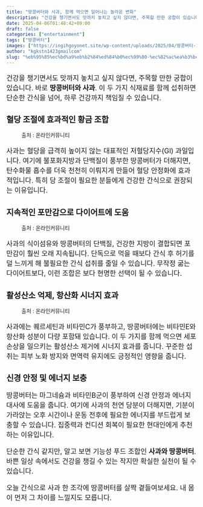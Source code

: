 ```yaml
---
title: "땅콩버터와 사과, 함께 먹으면 일어나는 놀라운 변화"
description: "건강을 챙기면서도 맛까지 놓치고 싶지 않다면, 주목할 만한 궁합이 있습니다. 바로 땅콩버터와 사과. 이 두 가지 식재료를 함께 섭취하면 단순한 간식을 넘어, 하루 건강까지 책임질 수 있습니다."
date: 2025-04-06T01:48:42+09:00
draft: false
categories: ["entertainment"]
tags: ["땅콩버터"]
images: ["https://ingihgoyonet.site/wp-content/uploads/2025/04/땅콩버터-1024x683.jpg", "https://ingihgoyonet.site/wp-content/uploads/2025/04/땅콩-1024x683.jpg", "https://ingihgoyonet.site/wp-content/uploads/2025/04/땅콩버터의효능-683x1024.jpg"]
author: "kgkstn1423gmailcom"
slug: "%eb%95%85%ec%bd%a9%eb%b2%84%ed%84%b0%ec%99%80-%ec%82%ac%ea%b3%bc-%ed%95%a8%ea%bb%98-%eb%a8%b9%ec%9c%bc%eb%a9%b4-%ec%9d%bc%ec%96%b4%eb%82%98%eb%8a%94-%eb%86%80%eb%9d%bc%ec%9a%b4-%eb%b3%80%ed%99%94"
---
```


<p style="font-size:18px">건강을 챙기면서도 맛까지 놓치고 싶지 않다면, 주목할 만한 궁합이 있습니다. 바로 <strong>땅콩버터와 사과</strong>. 이 두 가지 식재료를 함께 섭취하면 단순한 간식을 넘어, 하루 건강까지 책임질 수 있습니다.</p> <h2 ><strong>혈당 조절에 효과적인 황금 조합</strong></h2> <figure ><img src="https://ingihgoyonet.site/wp-content/uploads/2025/04/땅콩버터-1024x683.jpg" alt="" style="aspect-ratio:16/9;object-fit:cover"/><figcaption >출처 : 온라인커뮤니티</figcaption></figure> <p style="font-size:18px">사과는 혈당을 급격히 높이지 않는 대표적인 저혈당지수(GI) 과일입니다. 여기에 불포화지방과 단백질이 풍부한 땅콩버터가 더해지면, 탄수화물 흡수를 더욱 천천히 이뤄지게 만들어 혈당 안정화에 효과적입니다. 특히 당 조절이 필요한 분들에게 건강한 간식으로 권장되는 이유입니다.</p> <h2 ><strong>지속적인 포만감으로 다이어트에 도움</strong></h2> <figure ><img src="https://ingihgoyonet.site/wp-content/uploads/2025/04/땅콩-1024x683.jpg" alt="" style="aspect-ratio:16/9;object-fit:cover"/><figcaption >출처 : 온라인커뮤니티</figcaption></figure> <p style="font-size:18px">사과의 식이섬유와 땅콩버터의 단백질, 건강한 지방이 결합되면 포만감이 훨씬 오래 지속됩니다. 단독으로 먹을 때보다 간식 후 허기를 덜 느끼게 해 불필요한 간식 섭취를 줄일 수 있습니다. 무작정 굶는 다이어트보다, 이런 조합은 보다 현명한 선택이 될 수 있습니다.</p> <h2 ><strong>활성산소 억제, 항산화 시너지 효과</strong></h2> <figure ><img src="https://ingihgoyonet.site/wp-content/uploads/2025/04/땅콩버터의효능-683x1024.jpg" alt="" style="aspect-ratio:16/9;object-fit:cover"/><figcaption >출처 : 온라인커뮤니티</figcaption></figure> <p style="font-size:18px">사과에는 퀘르세틴과 비타민C가 풍부하고, 땅콩버터에는 비타민E와 항산화 성분이 다량 포함돼 있습니다. 이 두 가지를 함께 먹으면 세포 손상을 일으키는 활성산소 제거에 시너지 효과를 줍니다. 꾸준한 섭취는 피부 노화 방지와 면역력 유지에도 긍정적인 영향을 줍니다.</p> <h2 >신경 안정 및 에너지 보충</h2> <p style="font-size:18px">땅콩버터는 마그네슘과 비타민B군이 풍부하여 신경 안정과 에너지 대사에 도움을 줍니다. 여기에 사과의 천연 당분이 더해지면, 기분이 가라앉는 오후 시간이나 운동 전후에 필요한 에너지를 부드럽게 보충할 수 있습니다. 집중력과 컨디션 회복이 필요한 현대인에게 추천하는 이유입니다.</p> <p style="font-size:18px">단순한 간식 같지만, 알고 보면 기능성 푸드 조합인 <strong>사과와 땅콩버터</strong>. 바쁜 일상 속에서도 건강을 챙길 수 있는 작지만 확실한 실천이 될 수 있습니다.</p> <p style="font-size:18px">오늘 간식으로 사과 한 조각에 땅콩버터를 살짝 곁들여보세요. 내 몸이 먼저 그 차이를 느낄지도 모릅니다.</p>